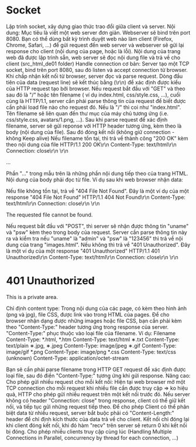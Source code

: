 # Socket
Lập trình socket, xây dựng giao thức trao đổi giữa client và server.
Nội dung:
Mục tiêu là viết một web server đơn giản. Webserver sẽ bind trên port 8080. Bạn có thể dùng bất kỳ trình duyệt web nào làm client (Firefox, Chrome, Safari, ...) để gửi request đến web server và webserver sẽ gửi lại response cho client (nội dung của page, hoặc là lỗi). Nội dung của trang web đã được lập trình sẵn, web server sẽ đọc nội dung file và trả về cho client (src_html_de01 folder)
Handle connection cơ bản:
Server tạo một TCP socket, bind trên port 8080, sau đó listen và accept connection từ browser. Khi chấp nhận kết nối từ browser, server đọc và parse request. Dòng đầu tiên của data (request line) sẽ kết thúc bằng (\r\n) để xác định được kiểu của HTTP request tạo bởi browser.
Nếu request bắt đầu với "GET" và theo sau đó là "/" hoặc tên filename ( ví dụ index.html, css/style.css, ...), cuối cùng là HTTP/1.1, server cần phải parse thông tin của request để biết được cần phải load file nào cho request đó. Nếu là "/" thì coi như "index.html". Tên filename sẽ liên quan đến thư mục của máy chủ tương ứng (i.e. css/style.css, avatars/1.png, ...). Sau khi parse request để xác định filename, server sẽ gửi reponse với HTTP header tương ứng, kèm theo là body (nội dung của file). Sau đó đóng kết nối (không giữ connection - không Keep alive)
Nếu filename tồn tại, thì trả về thành công "200 OK" kèm theo nội dung của file
HTTP/1.1 200 OK\r\n
Content-Type: text/html\r\n
Connection: close\r\n
\r\n
<!DOCTYPE html>
<html>
...

Phần "..." trong mẫu trên là những phần nội dung tiếp theo của trang HTML. Nội dung của body phải đọc từ file. Ví dụ sau khi web browser nhận data:

Nếu file không tồn tại, trả về "404 File Not Found". Đây là một ví dụ của một response "404 File Not Found"
HTTP/1.1 404 Not Found\r\n
Content-Type: text/html\r\n
Connection: close\r\n
\r\n
<!DOCTYPE html>
<html>
<head>
<title> 404 Not Found </title>
</head>
<body>
<p> The requested file cannot be found. </p>
</body>
</html>

Nếu request bắt đầu với "POST", thì server sẽ nhận được thông tin "uname" và "psw" kèm theo trong body của request. Server cần parse thông tin này ra và kiểm tra nếu "uname" là "admin" và "psw" là "123456" thì trả về nội dung của trang "images.html". Nếu không thì trả về "401 Unauthorized". Đây là một ví dụ của một response "401 Unauthorized"
HTTP/1.1 401 Unauthorized\r\n
Content-Type: text/html\r\n
Connection: close\r\n
\r\n
<!DOCTYPE html>
<h1>401 Unauthorized</h1><p>This is a private area.</p>



Chỉ định content type:
Trong nội dung của các page, có kèm theo hình ảnh (png và jpg), file CSS, được link vào trong HTML của pages. Để cho browser nhận dạng được những images hoặc file CSS, bạn cần phải kèm theo "Content-Type:" header tương ứng trong response của server. "Content-Type:" phục thuộc vào loại file của filename.
Ví dụ:
Filename
Content-Type:
*.html, *.htm
Content-Type: text/html
∗.txt
Content-Type: text/plain
∗.jpg, ∗.jpeg
Content-Type: image/jpeg
∗.gif
Content-Type: image/gif
*.png
Content-Type: image/png
*.css
Content-Type: text/css
(unknown)
Content-Type: application/octet-stream

Bạn sẽ cần phải parse filename trong HTTP GET request để xác định được loại file, sau đó điền "Content-Type:" tương ứng khi gửi response.
Nâng cao: 
Cho phép gửi nhiều request cho mỗi kết nối: Hiện tại web browser mở một TCP connection cho mỗi request khi nhiều file cần được truy cập => ko hiệu quả, HTTP cho phép gửi nhiều request trên một kết nối trước đó. Nếu server không có header "Connection: close" trong response, client có thể giữ kết nối, và tiếp tục gửi những request tiếp theo. Để cho phép Client có thể phân biệt data từ nhiều request, server bắt buộc phải có "Content-Length:" header để chỉ định kích thước của data trả về cho client. Kết nối chỉ đóng lại khi client đóng kết nối, khi đó hàm "recv" trên server sẽ return 0 khi kết nối bị đóng.
Cho phép nhiều clients truy cập cùng lúc (Handling Multiple Connections in Parallel, concurrency by thread for each connection, ...)
